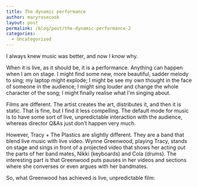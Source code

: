 ```yaml
---
title: The dynamic performance
author: maryrosecook
layout: post
permalink: /blog/post/the-dynamic-performance-2
categories:
  - Uncategorized
---
```

I always knew music was better, and now I know why.

When it is live, as it should be, it is a performance. Anything can happen when I am on stage. I might find some new, more beautiful, sadder melody to sing; my laptop might explode; I might be see my own thought in the face of someone in the audience; I might sing louder and change the whole character of the song; I might finally realise what I'm singing about.

Films are different. The artist creates the art, distributes it, and then it is static. That is fine, but I find it less compelling. The default mode for music is to have some sort of live, unpredictable interaction with the audience, whereas director Q&As just don't happen very much.

However, Tracy + The Plastics are slightly different. They are a band that blend live music with live video. Wynne Greenwood, playing Tracy, stands on stage and sings in front of a projected video that shows her acting out the parts of her band mates, Nikki (keyboards) and Cola (drums). The interesting part is that Greenwood puts pauses in her videos and sections where she converses or even argues with her bandmates.

So, what Greenwood has achieved is live, unpredictable film:

<object height="375" width="500"><param name="movie" value="http://www.youtube.com/v/-z_5js8BYms&amp;rel=1" />
<param name="wmode" value="transparent" />
<embed src="http://www.youtube.com/v/-z_5js8BYms&amp;rel=1" wmode="transparent" type="application/x-shockwave-flash" height="475" width="500"></embed></object>
